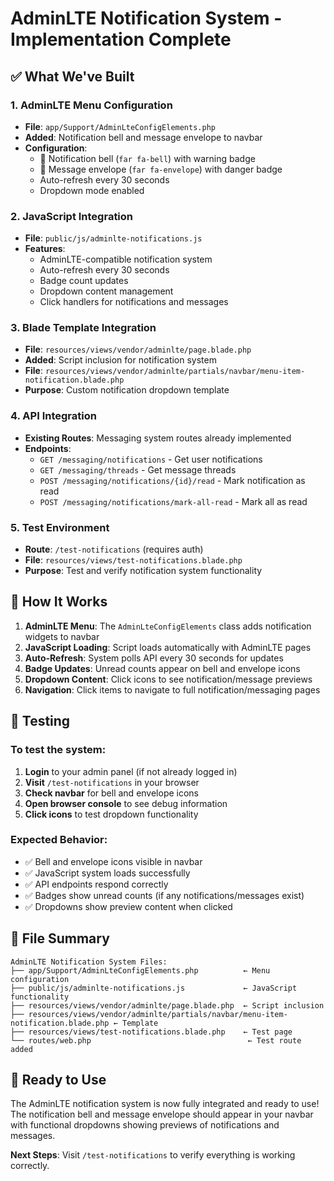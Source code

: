 # AdminLTE Notification System - Implementation Complete

## ✅ What We've Built

### 1. **AdminLTE Menu Configuration**
- **File**: `app/Support/AdminLteConfigElements.php`
- **Added**: Notification bell and message envelope to navbar
- **Configuration**: 
  - 🔔 Notification bell (`far fa-bell`) with warning badge
  - 📧 Message envelope (`far fa-envelope`) with danger badge
  - Auto-refresh every 30 seconds
  - Dropdown mode enabled

### 2. **JavaScript Integration**
- **File**: `public/js/adminlte-notifications.js`
- **Features**:
  - AdminLTE-compatible notification system
  - Auto-refresh every 30 seconds
  - Badge count updates
  - Dropdown content management
  - Click handlers for notifications and messages

### 3. **Blade Template Integration**
- **File**: `resources/views/vendor/adminlte/page.blade.php`
- **Added**: Script inclusion for notification system
- **File**: `resources/views/vendor/adminlte/partials/navbar/menu-item-notification.blade.php`
- **Purpose**: Custom notification dropdown template

### 4. **API Integration**
- **Existing Routes**: Messaging system routes already implemented
- **Endpoints**:
  - `GET /messaging/notifications` - Get user notifications
  - `GET /messaging/threads` - Get message threads
  - `POST /messaging/notifications/{id}/read` - Mark notification as read
  - `POST /messaging/notifications/mark-all-read` - Mark all as read

### 5. **Test Environment**
- **Route**: `/test-notifications` (requires auth)
- **File**: `resources/views/test-notifications.blade.php`
- **Purpose**: Test and verify notification system functionality

## 🎯 How It Works

1. **AdminLTE Menu**: The `AdminLteConfigElements` class adds notification widgets to navbar
2. **JavaScript Loading**: Script loads automatically with AdminLTE pages
3. **Auto-Refresh**: System polls API every 30 seconds for updates
4. **Badge Updates**: Unread counts appear on bell and envelope icons
5. **Dropdown Content**: Click icons to see notification/message previews
6. **Navigation**: Click items to navigate to full notification/messaging pages

## 🔧 Testing

### To test the system:
1. **Login** to your admin panel (if not already logged in)
2. **Visit** `/test-notifications` in your browser
3. **Check navbar** for bell and envelope icons
4. **Open browser console** to see debug information
5. **Click icons** to test dropdown functionality

### Expected Behavior:
- ✅ Bell and envelope icons visible in navbar
- ✅ JavaScript system loads successfully
- ✅ API endpoints respond correctly
- ✅ Badges show unread counts (if any notifications/messages exist)
- ✅ Dropdowns show preview content when clicked

## 📁 File Summary

```
AdminLTE Notification System Files:
├── app/Support/AdminLteConfigElements.php          ← Menu configuration
├── public/js/adminlte-notifications.js             ← JavaScript functionality
├── resources/views/vendor/adminlte/page.blade.php  ← Script inclusion
├── resources/views/vendor/adminlte/partials/navbar/menu-item-notification.blade.php ← Template
├── resources/views/test-notifications.blade.php    ← Test page
└── routes/web.php                                   ← Test route added
```

## 🚀 Ready to Use

The AdminLTE notification system is now fully integrated and ready to use! The notification bell and message envelope should appear in your navbar with functional dropdowns showing previews of notifications and messages.

**Next Steps**: Visit `/test-notifications` to verify everything is working correctly.
